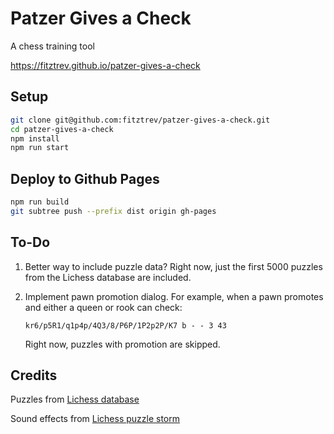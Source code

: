 # Patzer Gives a Check

A chess training tool

https://fitztrev.github.io/patzer-gives-a-check

## Setup

```bash
git clone git@github.com:fitztrev/patzer-gives-a-check.git
cd patzer-gives-a-check
npm install
npm run start
```

## Deploy to Github Pages

```bash
npm run build
git subtree push --prefix dist origin gh-pages
```

## To-Do

1. Better way to include puzzle data?
    Right now, just the first 5000 puzzles from the Lichess database are included.

1. Implement pawn promotion dialog.
    For example, when a pawn promotes and either a queen or rook can check:
    ```
    kr6/p5R1/q1p4p/4Q3/8/P6P/1P2p2P/K7 b - - 3 43
    ```
    Right now, puzzles with promotion are skipped.

## Credits

Puzzles from [Lichess database](https://database.lichess.org/)

Sound effects from [Lichess puzzle storm](https://github.com/ornicar/lila)
